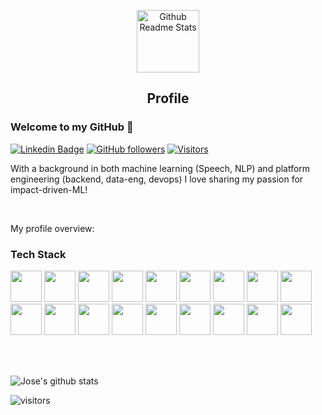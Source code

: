 <p align="center">
 <img width="100px" src="https://res.cloudinary.com/anuraghazra/image/upload/v1594908242/logo_ccswme.svg" align="center" alt="Github Readme Stats" />
 <h2 align="center">Profile</h2>
</p>

### Welcome to my GitHub 👋

[![Linkedin Badge](https://img.shields.io/badge/-Jose%20Rosado-blue?style=social&logo=Linkedin&logoColor=blue&link=https://www.linkedin.com/in/josé-luis-rosado-lópez-53092a84/)](https://www.linkedin.com/in/josé-luis-rosado-lópez-53092a84/)
[![GitHub followers](https://img.shields.io/github/followers/khatharsiss?label=Follow&style=social)](https://github.com/khatharsiss/?tab=follow)
[![Visitors](https://visitor-badge.laobi.icu/badge?page_id=khatharsiss)](https://github.com/khatharsiss)
<div>
 
<p>
With a background in both machine learning (Speech, NLP) and platform engineering (backend, data-eng, devops) I love sharing my passion for impact-driven-ML!
</h4>
</div>
<br />
<div><p>My profile overview: </p></div>

### Tech Stack

<code><a target="_blank"><img height="50" src="https://www.vectorlogo.zone/logos/java/java-ar21.svg"></a></code>
<code><a target="_blank"><img height="50" src="https://www.vectorlogo.zone/logos/springio/springio-ar21.svg"></a></code>
<code><a target="_blank"><img height="50" src="https://www.vectorlogo.zone/logos/nodejs/nodejs-ar21.svg"></a></code>
<code><a target="_blank"><img height="50" src="https://www.vectorlogo.zone/logos/pocoo_flask/pocoo_flask-ar21.svg"></a></code>
<code><a target="_blank"><img height="50" src="https://www.vectorlogo.zone/logos/python/python-ar21.svg"></a></code>
<code><a target="_blank"><img height="50" src="https://www.vectorlogo.zone/logos/microsoft_azure/microsoft_azure-ar21.svg"></a></code>
<code><a target="_blank"><img height="50" src="https://www.vectorlogo.zone/logos/amazon_aws/amazon_aws-ar21.svg"></a></code>
<code><a target="_blank"><img height="50" src="https://www.vectorlogo.zone/logos/postgresql/postgresql-ar21.svg"></a></code>
<code><a target="_blank"><img height="50" src="https://www.vectorlogo.zone/logos/mongodb/mongodb-ar21.svg"></a></code>
<code><a target="_blank"><img height="50" src="https://www.vectorlogo.zone/logos/auth0/auth0-ar21.svg"></a></code>
<code><a target="_blank"><img height="50" src="https://www.vectorlogo.zone/logos/grpcio/grpcio-ar21.svg"></a></code>
<code><a target="_blank"><img height="50" src="https://www.vectorlogo.zone/logos/apache_kafka/apache_kafka-ar21.svg"></a></code>
<code><a target="_blank"><img height="50" src="https://www.vectorlogo.zone/logos/docker/docker-official.svg"></a></code>
<code><a target="_blank"><img height="50" src="https://www.vectorlogo.zone/logos/kubernetes/kubernetes-ar21.svg"></a></code>
<code><a target="_blank"><img height="50" src="https://www.vectorlogo.zone/logos/prometheusio/prometheusio-ar21.svg"></a></code>
<code><a target="_blank"><img height="50" src="https://www.vectorlogo.zone/logos/daprio/daprio-ar21.svg"></a></code>
<code><a target="_blank"><img height="50" src="https://www.vectorlogo.zone/logos/apache_spark/apache_spark-ar21.svg"></a></code>
<code><a target="_blank"><img height="50" src="https://www.vectorlogo.zone/logos/microsoft_powerbi/microsoft_powerbi-ar21.svg"></a></code>

<br/><br/>

![Jose's github stats](https://github-readme-stats.vercel.app/api?username=khatharsiss&show_icons=true)
<br />

 ![visitors](https://visitor-badge.laobi.icu/badge?page_id=khatharsiss)

